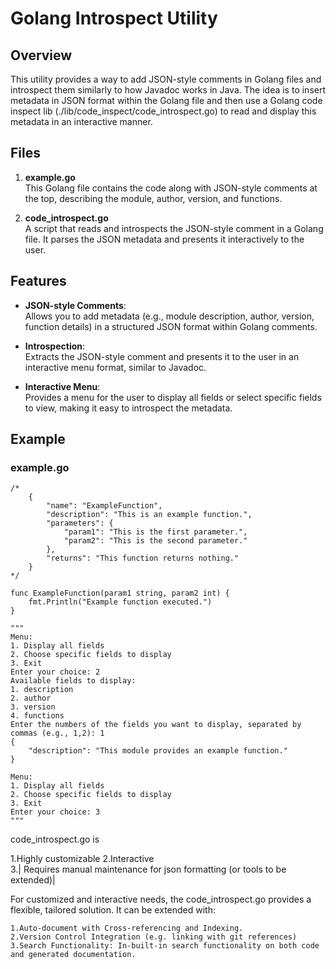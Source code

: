 # Golang Introspect Utility

## Overview

This utility provides a way to add JSON-style comments in Golang files and introspect them similarly to how Javadoc works in Java. The idea is to insert metadata in JSON format within the Golang file and then use a Golang code inspect lib (./lib/code_inspect/code_introspect.go) to read and display this metadata in an interactive manner.

## Files

1. **example.go**  
   This Golang file contains the code along with JSON-style comments at the top, describing the module, author, version, and functions.

2. **code_introspect.go**  
   A script that reads and introspects the JSON-style comment in a Golang file. It parses the JSON metadata and presents it interactively to the user.

## Features

- **JSON-style Comments**:  
  Allows you to add metadata (e.g., module description, author, version, function details) in a structured JSON format within Golang comments.
  
- **Introspection**:  
  Extracts the JSON-style comment and presents it to the user in an interactive menu format, similar to Javadoc.
  
- **Interactive Menu**:  
  Provides a menu for the user to display all fields or select specific fields to view, making it easy to introspect the metadata.

## Example

### example.go
```Golang
/*
	{
	    "name": "ExampleFunction",
	    "description": "This is an example function.",
	    "parameters": {
	        "param1": "This is the first parameter.",
	        "param2": "This is the second parameter."
	    },
	    "returns": "This function returns nothing."
	}
*/

func ExampleFunction(param1 string, param2 int) {
	fmt.Println("Example function executed.")
}

```

```
"""
Menu:
1. Display all fields
2. Choose specific fields to display
3. Exit
Enter your choice: 2
Available fields to display:
1. description
2. author
3. version
4. functions
Enter the numbers of the fields you want to display, separated by commas (e.g., 1,2): 1
{
    "description": "This module provides an example function."
}

Menu:
1. Display all fields
2. Choose specific fields to display
3. Exit
Enter your choice: 3
"""
```

code_introspect.go is 

1.Highly customizable
2.Interactive                       
3.| Requires manual maintenance for json formatting (or tools to be extended)|


For customized and interactive needs, the code_introspect.go provides a flexible, tailored solution. It can be extended with:

    1.Auto-document with Cross-referencing and Indexing.
    2.Version Control Integration (e.g. linking with git references)
    3.Search Functionality: In-built-in search functionality on both code and generated documentation.
